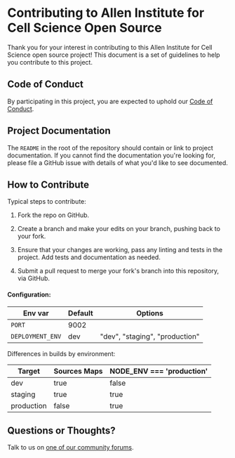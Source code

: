 # Contributing to Allen Institute for Cell Science Open Source

Thank you for your interest in contributing to this Allen Institute for Cell Science open source project! This document is
a set of guidelines to help you contribute to this project.

## Code of Conduct

By participating in this project, you are expected to uphold our [Code of
Conduct][code_of_conduct].

[code_of_conduct]: CODE_OF_CONDUCT.md

## Project Documentation

The `README` in the root of the repository should contain or link to
project documentation. If you cannot find the documentation you're
looking for, please file a GitHub issue with details of what
you'd like to see documented.

## How to Contribute

Typical steps to contribute:

1. Fork the repo on GitHub.

2. Create a branch and make your edits on your branch, pushing back to your fork.

3. Ensure that your changes are working, pass any linting and tests in the project. Add tests and documentation as needed.

4. Submit a pull request to merge your fork's branch into this repository, via GitHub.

#### Configuration:

| Env var | Default | Options |
| ------- |-------- |---------|
|`PORT`   | 9002    |         |
|`DEPLOYMENT_ENV`    | dev     | "dev", "staging", "production" |


Differences in builds by environment:

| Target | Sources Maps |  NODE_ENV === 'production' |
| ------ | ------------ |  ------------------------- |
| dev    | true         |  false                     |
| staging| true         |  true                      |
|production| false      |  true                      |

## Questions or Thoughts?

Talk to us on [one of our community forums][community].

[community]: https://forum.allencell.org/
